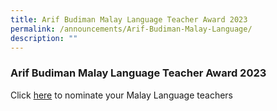```yaml
---
title: Arif Budiman Malay Language Teacher Award 2023
permalink: /announcements/Arif-Budiman-Malay-Language/
description: ""
---
```



### Arif Budiman Malay Language Teacher Award 2023
Click [here](https://go.gov.sg/agab2023) to nominate your Malay Language teachers